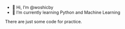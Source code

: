 - 👋 Hi, I’m @woshicby
- 🌱 I’m currently learning Python and Machine Learning

There are just some code for practice.

<!---
woshicby/woshicby is a ✨ special ✨ repository because its `README.md` (this file) appears on your GitHub profile.
You can click the Preview link to take a look at your changes.
--->
